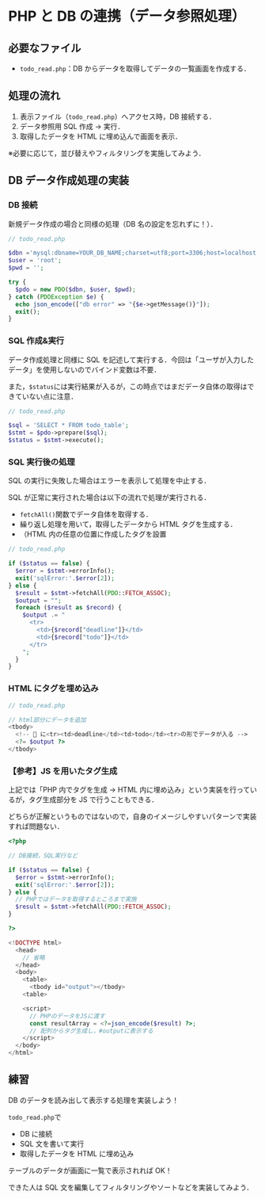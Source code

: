 # PHP と DB の連携（データ参照処理）

## 必要なファイル

- `todo_read.php`：DB からデータを取得してデータの一覧画面を作成する．

## 処理の流れ

1. 表示ファイル（`todo_read.php`）へアクセス時，DB 接続する．
2. データ参照用 SQL 作成 → 実行．
3. 取得したデータを HTML に埋め込んで画面を表示．

※必要に応じて，並び替えやフィルタリングを実施してみよう．

## DB データ作成処理の実装

### DB 接続

新規データ作成の場合と同様の処理（DB 名の設定を忘れずに！）．

```php
// todo_read.php

$dbn ='mysql:dbname=YOUR_DB_NAME;charset=utf8;port=3306;host=localhost';
$user = 'root';
$pwd = '';

try {
  $pdo = new PDO($dbn, $user, $pwd);
} catch (PDOException $e) {
  echo json_encode(["db error" => "{$e->getMessage()}"]);
  exit();
}

```

### SQL 作成&実行

データ作成処理と同様に SQL を記述して実行する．今回は「ユーザが入力したデータ」を使用しないのでバインド変数は不要．

また，`$status`には実行結果が入るが，この時点ではまだデータ自体の取得はできていない点に注意．

```php
// todo_read.php

$sql = 'SELECT * FROM todo_table';
$stmt = $pdo->prepare($sql);
$status = $stmt->execute();

```

### SQL 実行後の処理

SQL の実行に失敗した場合はエラーを表示して処理を中止する．

SQL が正常に実行された場合は以下の流れで処理が実行される．

- `fetchAll()`関数でデータ自体を取得する．
- 繰り返し処理を用いて，取得したデータから HTML タグを生成する．
- （HTML 内の任意の位置に作成したタグを設置

```php
// todo_read.php

if ($status == false) {
  $error = $stmt->errorInfo();
  exit('sqlError:'.$error[2]);
} else {
  $result = $stmt->fetchAll(PDO::FETCH_ASSOC);
  $output = "";
  foreach ($result as $record) {
    $output .= "
      <tr>
        <td>{$record["deadline"]}</td>
        <td>{$record["todo"]}</td>
      </tr>
    ";
  }
}

```

### HTML にタグを埋め込み

```php
// todo_read.php

// html部分にデータを追加
<tbody>
  <!-- 🔽 に<tr><td>deadline</td><td>todo</td><tr>の形でデータが入る -->
  <?= $output ?>
</tbody>

```

### 【参考】JS を用いたタグ生成

上記では「PHP 内でタグを生成 → HTML 内に埋め込み」という実装を行っているが，タグ生成部分を JS で行うこともできる．

どちらが正解というものではないので，自身のイメージしやすいパターンで実装すれば問題ない．

```php
<?php

// DB接続，SQL実行など

if ($status == false) {
  $error = $stmt->errorInfo();
  exit('sqlError:'.$error[2]);
} else {
  // PHPではデータを取得するところまで実施
  $result = $stmt->fetchAll(PDO::FETCH_ASSOC);
}

?>

<!DOCTYPE html>
  <head>
    // 省略
  </head>
  <body>
    <table>
      <tbody id="output"></tbody>
    <table>

    <script>
      // PHPのデータをJSに渡す
      const resultArray = <?=json_encode($result) ?>;
      // 配列からタグ生成し，#outputに表示する
    </script>
  </body>
</html>


```

## 練習

DB のデータを読み出して表示する処理を実装しよう！

`todo_read.php`で

- DB に接続
- SQL 文を書いて実行
- 取得したデータを HTML に埋め込み

テーブルのデータが画面に一覧で表示されれば OK！

できた人は SQL 文を編集してフィルタリングやソートなどを実装してみよう．
